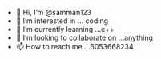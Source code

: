 - 👋 Hi, I’m @samman123
- 👀 I’m interested in ... coding
- 🌱 I’m currently learning ...c++
- 💞️ I’m looking to collaborate on ...anything
- 📫 How to reach me ...6053668234

<!---
samman123/samman123 is a ✨ special ✨ repository because its `README.md` (this file) appears on your GitHub profile.
You can click the Preview link to take a look at your changes.
--->
